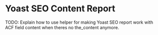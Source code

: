 # Yoast SEO Content Report

TODO: Explain how to use helper for making Yoast SEO report work with ACF field content when theres no the_content anymore.
